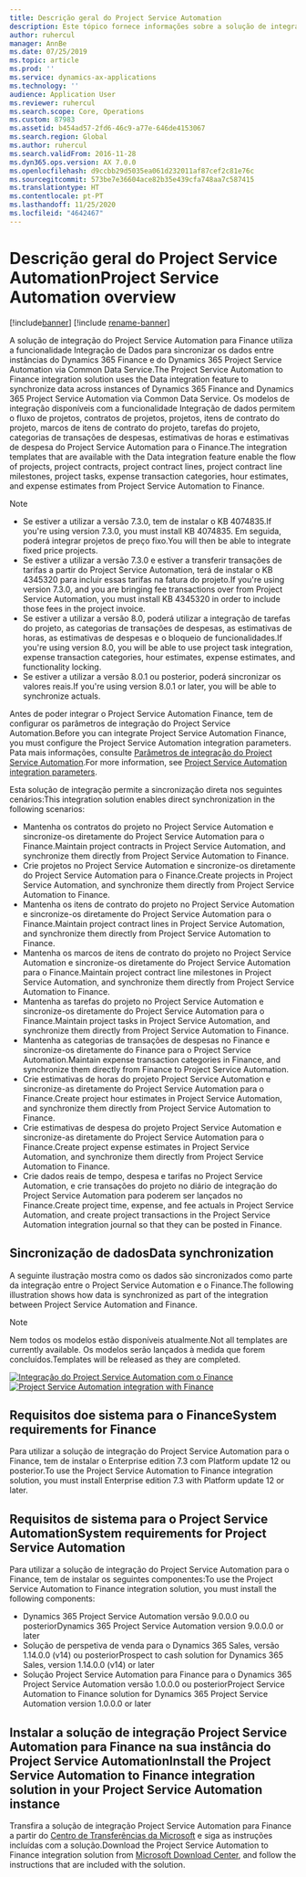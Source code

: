 ```yaml
---
title: Descrição geral do Project Service Automation
description: Este tópico fornece informações sobre a solução de integração do Dynamics 365 Project Service Automation com o Dynamics 365 Finance.
author: ruhercul
manager: AnnBe
ms.date: 07/25/2019
ms.topic: article
ms.prod: ''
ms.service: dynamics-ax-applications
ms.technology: ''
audience: Application User
ms.reviewer: ruhercul
ms.search.scope: Core, Operations
ms.custom: 87983
ms.assetid: b454ad57-2fd6-46c9-a77e-646de4153067
ms.search.region: Global
ms.author: ruhercul
ms.search.validFrom: 2016-11-28
ms.dyn365.ops.version: AX 7.0.0
ms.openlocfilehash: d9ccbb29d5035ea061d232011af87cef2c81e76c
ms.sourcegitcommit: 573be7e36604ace82b35e439cfa748aa7c587415
ms.translationtype: HT
ms.contentlocale: pt-PT
ms.lasthandoff: 11/25/2020
ms.locfileid: "4642467"
---
```

# <a name="project-service-automation-overview"></a><span data-ttu-id="ef04f-103">Descrição geral do Project Service Automation</span><span class="sxs-lookup"><span data-stu-id="ef04f-103">Project Service Automation overview</span></span>

[!include[banner](../includes/banner.md)]
[!include [rename-banner](~/includes/cc-data-platform-banner.md)]

<span data-ttu-id="ef04f-104">A solução de integração do Project Service Automation para Finance utiliza a funcionalidade Integração de Dados para sincronizar os dados entre instâncias do Dynamics 365 Finance e do Dynamics 365 Project Service Automation via Common Data Service.</span><span class="sxs-lookup"><span data-stu-id="ef04f-104">The Project Service Automation to Finance integration solution uses the Data integration feature to synchronize data across instances of Dynamics 365 Finance and Dynamics 365 Project Service Automation via Common Data Service.</span></span> <span data-ttu-id="ef04f-105">Os modelos de integração disponíveis com a funcionalidade Integração de dados permitem o fluxo de projetos, contratos de projetos, projetos, itens de contrato do projeto, marcos de itens de contrato do projeto, tarefas do projeto, categorias de transações de despesas, estimativas de horas e estimativas de despesa do Project Service Automation para o Finance.</span><span class="sxs-lookup"><span data-stu-id="ef04f-105">The integration templates that are available with the Data integration feature enable the flow of projects, project contracts, project contract lines, project contract line milestones, project tasks, expense transaction categories, hour estimates, and expense estimates from Project Service Automation to Finance.</span></span>

> [!NOTE]
> - <span data-ttu-id="ef04f-106">Se estiver a utilizar a versão 7.3.0, tem de instalar o KB 4074835.</span><span class="sxs-lookup"><span data-stu-id="ef04f-106">If you're using version 7.3.0, you must install KB 4074835.</span></span> <span data-ttu-id="ef04f-107">Em seguida, poderá integrar projetos de preço fixo.</span><span class="sxs-lookup"><span data-stu-id="ef04f-107">You will then be able to integrate fixed price projects.</span></span>
> - <span data-ttu-id="ef04f-108">Se estiver a utilizar a versão 7.3.0 e estiver a transferir transações de tarifas a partir do Project Service Automation, terá de instalar o KB 4345320 para incluir essas tarifas na fatura do projeto.</span><span class="sxs-lookup"><span data-stu-id="ef04f-108">If you're using version 7.3.0, and you are bringing fee transactions over from Project Service Automation, you must install KB 4345320 in order to include those fees in the project invoice.</span></span>
> - <span data-ttu-id="ef04f-109">Se estiver a utilizar a versão 8.0, poderá utilizar a integração de tarefas do projeto, as categorias de transações de despesas, as estimativas de horas, as estimativas de despesas e o bloqueio de funcionalidades.</span><span class="sxs-lookup"><span data-stu-id="ef04f-109">If you're using version 8.0, you will be able to use project task integration, expense transaction categories, hour estimates, expense estimates, and functionality locking.</span></span>
> - <span data-ttu-id="ef04f-110">Se estiver a utilizar a versão 8.0.1 ou posterior, poderá sincronizar os valores reais.</span><span class="sxs-lookup"><span data-stu-id="ef04f-110">If you're using version 8.0.1 or later, you will be able to synchronize actuals.</span></span>

<span data-ttu-id="ef04f-111">Antes de poder integrar o Project Service Automation Finance, tem de configurar os parâmetros de integração do Project Service Automation.</span><span class="sxs-lookup"><span data-stu-id="ef04f-111">Before you can integrate Project Service Automation Finance, you must configure the Project Service Automation integration parameters.</span></span> <span data-ttu-id="ef04f-112">Pata mais informações, consulte [Parâmetros de integração do Project Service Automation](PSA-parameters.md).</span><span class="sxs-lookup"><span data-stu-id="ef04f-112">For more information, see [Project Service Automation integration parameters](PSA-parameters.md).</span></span>

<span data-ttu-id="ef04f-113">Esta solução de integração permite a sincronização direta nos seguintes cenários:</span><span class="sxs-lookup"><span data-stu-id="ef04f-113">This integration solution enables direct synchronization in the following scenarios:</span></span>

- <span data-ttu-id="ef04f-114">Mantenha os contratos do projeto no Project Service Automation e sincronize-os diretamente do Project Service Automation para o Finance.</span><span class="sxs-lookup"><span data-stu-id="ef04f-114">Maintain project contracts in Project Service Automation, and synchronize them directly from Project Service Automation to Finance.</span></span>
- <span data-ttu-id="ef04f-115">Crie projetos no Project Service Automation e sincronize-os diretamente do Project Service Automation para o Finance.</span><span class="sxs-lookup"><span data-stu-id="ef04f-115">Create projects in Project Service Automation, and synchronize them directly from Project Service Automation to Finance.</span></span>
- <span data-ttu-id="ef04f-116">Mantenha os itens de contrato do projeto no Project Service Automation e sincronize-os diretamente do Project Service Automation para o Finance.</span><span class="sxs-lookup"><span data-stu-id="ef04f-116">Maintain project contract lines in Project Service Automation, and synchronize them directly from Project Service Automation to Finance.</span></span>
- <span data-ttu-id="ef04f-117">Mantenha os marcos de itens de contrato do projeto no Project Service Automation e sincronize-os diretamente do Project Service Automation para o Finance.</span><span class="sxs-lookup"><span data-stu-id="ef04f-117">Maintain project contract line milestones in Project Service Automation, and synchronize them directly from Project Service Automation to Finance.</span></span>
- <span data-ttu-id="ef04f-118">Mantenha as tarefas do projeto no Project Service Automation e sincronize-os diretamente do Project Service Automation para o Finance.</span><span class="sxs-lookup"><span data-stu-id="ef04f-118">Maintain project tasks in Project Service Automation, and synchronize them directly from Project Service Automation to Finance.</span></span>
- <span data-ttu-id="ef04f-119">Mantenha as categorias de transações de despesas no Finance e sincronize-os diretamente do Finance para o Project Service Automation.</span><span class="sxs-lookup"><span data-stu-id="ef04f-119">Maintain expense transaction categories in Finance, and synchronize them directly from Finance to Project Service Automation.</span></span>
- <span data-ttu-id="ef04f-120">Crie estimativas de horas do projeto Project Service Automation e sincronize-as diretamente do Project Service Automation para o Finance.</span><span class="sxs-lookup"><span data-stu-id="ef04f-120">Create project hour estimates in Project Service Automation, and synchronize them directly from Project Service Automation to Finance.</span></span>
- <span data-ttu-id="ef04f-121">Crie estimativas de despesa do projeto Project Service Automation e sincronize-as diretamente do Project Service Automation para o Finance.</span><span class="sxs-lookup"><span data-stu-id="ef04f-121">Create project expense estimates in Project Service Automation, and synchronize them directly from Project Service Automation to Finance.</span></span>
- <span data-ttu-id="ef04f-122">Crie dados reais de tempo, despesa e tarifas no Project Service Automation, e crie transações do projeto no diário de integração do Project Service Automation para poderem ser lançados no Finance.</span><span class="sxs-lookup"><span data-stu-id="ef04f-122">Create project time, expense, and fee actuals in Project Service Automation, and create project transactions in the Project Service Automation integration journal so that they can be posted in Finance.</span></span>

## <a name="data-synchronization"></a><span data-ttu-id="ef04f-123">Sincronização de dados</span><span class="sxs-lookup"><span data-stu-id="ef04f-123">Data synchronization</span></span>

<span data-ttu-id="ef04f-124">A seguinte ilustração mostra como os dados são sincronizados como parte da integração entre o Project Service Automation e o Finance.</span><span class="sxs-lookup"><span data-stu-id="ef04f-124">The following illustration shows how data is synchronized as part of the integration between Project Service Automation and Finance.</span></span>

> [!NOTE]
> <span data-ttu-id="ef04f-125">Nem todos os modelos estão disponíveis atualmente.</span><span class="sxs-lookup"><span data-stu-id="ef04f-125">Not all templates are currently available.</span></span> <span data-ttu-id="ef04f-126">Os modelos serão lançados à medida que forem concluídos.</span><span class="sxs-lookup"><span data-stu-id="ef04f-126">Templates will be released as they are completed.</span></span>

<span data-ttu-id="ef04f-127">[![Integração do Project Service Automation com o Finance](./media/PSA-integration.png)](./media/PSA-integration.png)</span><span class="sxs-lookup"><span data-stu-id="ef04f-127">[![Project Service Automation integration with Finance](./media/PSA-integration.png)](./media/PSA-integration.png)</span></span>

## <a name="system-requirements-for-finance"></a><span data-ttu-id="ef04f-128">Requisitos doe sistema para o Finance</span><span class="sxs-lookup"><span data-stu-id="ef04f-128">System requirements for Finance</span></span>

<span data-ttu-id="ef04f-129">Para utilizar a solução de integração do Project Service Automation para o Finance, tem de instalar o Enterprise edition 7.3 com Platform update 12 ou posterior.</span><span class="sxs-lookup"><span data-stu-id="ef04f-129">To use the Project Service Automation to Finance integration solution, you must install Enterprise edition 7.3 with Platform update 12 or later.</span></span>

## <a name="system-requirements-for-project-service-automation"></a><span data-ttu-id="ef04f-130">Requisitos de sistema para o Project Service Automation</span><span class="sxs-lookup"><span data-stu-id="ef04f-130">System requirements for Project Service Automation</span></span>

<span data-ttu-id="ef04f-131">Para utilizar a solução de integração do Project Service Automation para o Finance, tem de instalar os seguintes componentes:</span><span class="sxs-lookup"><span data-stu-id="ef04f-131">To use the Project Service Automation to Finance integration solution, you must install the following components:</span></span>

- <span data-ttu-id="ef04f-132">Dynamics 365 Project Service Automation versão 9.0.0.0 ou posterior</span><span class="sxs-lookup"><span data-stu-id="ef04f-132">Dynamics 365 Project Service Automation version 9.0.0.0 or later</span></span>
- <span data-ttu-id="ef04f-133">Solução de perspetiva de venda para o Dynamics 365 Sales, versão 1.14.0.0 (v14) ou posterior</span><span class="sxs-lookup"><span data-stu-id="ef04f-133">Prospect to cash solution for Dynamics 365 Sales, version 1.14.0.0 (v14) or later</span></span>
- <span data-ttu-id="ef04f-134">Solução Project Service Automation para Finance para o Dynamics 365 Project Service Automation versão 1.0.0.0 ou posterior</span><span class="sxs-lookup"><span data-stu-id="ef04f-134">Project Service Automation to Finance solution for Dynamics 365 Project Service Automation version 1.0.0.0 or later</span></span>

## <a name="install-the-project-service-automation-to-finance-integration-solution-in-your-project-service-automation-instance"></a><span data-ttu-id="ef04f-135">Instalar a solução de integração Project Service Automation para Finance na sua instância do Project Service Automation</span><span class="sxs-lookup"><span data-stu-id="ef04f-135">Install the Project Service Automation to Finance integration solution in your Project Service Automation instance</span></span>

<span data-ttu-id="ef04f-136">Transfira a solução de integração Project Service Automation para Finance a partir do [Centro de Transferências da Microsoft](https://www.microsoft.com/download/details.aspx?id=57016) e siga as instruções incluídas com a solução.</span><span class="sxs-lookup"><span data-stu-id="ef04f-136">Download the Project Service Automation to Finance integration solution from [Microsoft Download Center](https://www.microsoft.com/download/details.aspx?id=57016), and follow the instructions that are included with the solution.</span></span>
